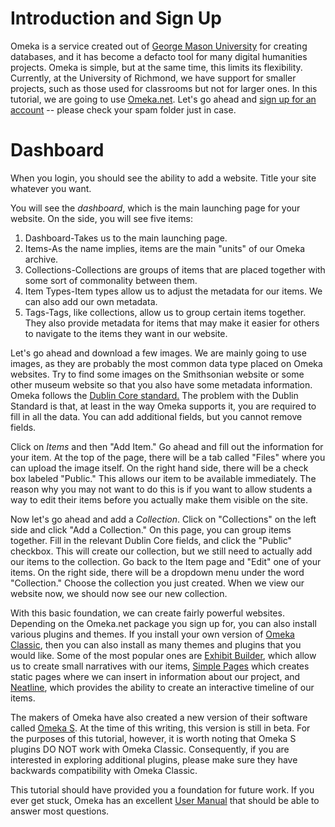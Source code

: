 # Introduction and Sign Up

Omeka is a service created out of [George Mason University](https://www2.gmu.edu/) for creating databases, and it has become a defacto tool for many digital humanities projects.  Omeka is simple, but at the same time, this limits its flexibility.  Currently, at the University of Richmond, we have support for smaller projects, such as those used for classrooms but not for larger ones. In this tutorial, we are going to use [Omeka.net](http://www.omeka.net).  Let's go ahead and [sign up for an account](https://www.omeka.net/signup) -- please check your spam folder just in case. 

# Dashboard 
 
When you login, you should see the ability to add a website. Title your site whatever you want. 

You will see the *dashboard*, which is the main launching page for your website.  On the side, you will see five items: 

1. Dashboard-Takes us to the main launching page.
2. Items-As the name implies, items are the main "units" of our Omeka archive. 
3. Collections-Collections are groups of items that are placed together with some sort of commonality between them. 
4. Item Types-Item types allow us to adjust the metadata for our items.  We can also add our own metadata.
5. Tags-Tags, like collections, allow us to group certain items together.  They also provide metadata for items that may make it easier for others to navigate to the items they want in our website. 

Let's go ahead and download a few images.  We are mainly going to use images, as they are probably the most common data type placed on Omeka websites.  Try to find some images on the Smithsonian website or some other museum website so that you also have some metadata information.  Omeka follows the [Dublin Core standard.](https://omeka.org/classic/docs/Content/Working_with_Dublin_Core/)  The problem with the Dublin Standard is that, at least in the way Omeka supports it, you are required to fill in all the data.  You can add additional fields, but you cannot remove fields.  

Click on *Items* and then "Add Item."  Go ahead and fill out the information for your item.  At the top of the page, there will be a tab called "Files" where you can upload the image itself.  On the right hand side, there will be a check box labeled "Public."  This allows our item to be available immediately.  The reason why you may not want to do this is if you want to allow students a way to edit their items before you actually make them visible on the site. 

Now let's go ahead and add a *Collection*.  Click on "Collections" on the left side and click "Add a Collection."  On this page, you can group items together.  Fill in the relevant Dublin Core fields, and click the "Public" checkbox.  This will create our collection, but we still need to actually add our items to the collection.  Go back to the Item page and "Edit" one of your items.  On the right side, there will be a dropdown menu under the word "Collection."  Choose the collection you just created.  When we view our website now, we should now see our new collection.

With this basic foundation, we can create fairly powerful websites.  Depending on the Omeka.net package you sign up for, you can also install various plugins and themes.  If you install your own version of [Omeka Classic](https://omeka.org/classic/), then you can also install as many themes and plugins that you would like.  Some of the most popular ones are [Exhibit Builder]( https://omeka.org/classic/docs/Plugins/ExhibitBuilder/), which allow us to create small narratives with our items, [Simple Pages](https://omeka.org/classic/docs/Plugins/SimplePages/) which creates static pages where we can insert in information about our project, and [Neatline](http://neatline.org), which provides the ability to create an interactive timeline of our items.  

The makers of Omeka have also created a new version of their software called [Omeka S](https://omeka.org/s/).  At the time of this writing, this version is still in beta.  For the purposes of this tutorial, however, it is worth noting that Omeka S plugins DO NOT work with Omeka Classic.  Consequently, if you are interested in exploring additional plugins, please make sure they have backwards compatibility with Omeka Classic. 

This tutorial should have provided you a foundation for future work. If you ever get stuck, Omeka has an excellent [User Manual](https://omeka.org/classic/docs/) that should be able to answer most questions. 

